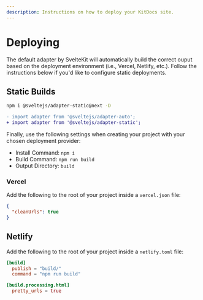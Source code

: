 ```yaml
---
description: Instructions on how to deploy your KitDocs site.
---
```


# Deploying

The default adapter by SvelteKit will automatically build the correct ouput based on the
deployment environment (i.e., Vercel, Netlify, etc.). Follow the instructions below if you'd like
to configure static deployments.

## Static Builds

```bash copy
npm i @sveltejs/adapter-static@next -D
```

```diff title=svelte.config.js
- import adapter from '@sveltejs/adapter-auto';
+ import adapter from '@sveltejs/adapter-static';
```

Finally, use the following settings when creating your project with your chosen deployment provider:

- Install Command: `npm i`
- Build Command: `npm run build`
- Output Directory: `build`

### Vercel

Add the following to the root of your project inside a `vercel.json` file:

```json title=vercel.json|copy
{
  "cleanUrls": true
}
```

## Netlify

Add the following to the root of your project inside a `netlify.toml` file:

```toml title=netlify.toml|copy
[build]
  publish = "build/"
  command = "npm run build"

[build.processing.html]
  pretty_urls = true
```
